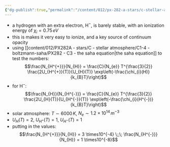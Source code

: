 ```yaml
---
{"dg-publish":true,"permalink":"/content/012/px-282-a-stars/c-stellar-atmosphere/c5-14-stellar-atmospheres/px-282-c10f-deionized-hydrogen/","noteIcon":"1","created":"2024-11-25T10:50:32.000+00:00","updated":"2024-11-28T18:02:10.891+00:00"}
---
```


- a hydrogen with an extra electron, H$^{-}$, is barely stable, with an ionization energy of $\chi_{i} = 0.75\,eV$
- this is makes it very easy to ionize, and a key source of continuum opacity
- using [[content/012/PX282A - stars/C - stellar atmosphere/C1-4 - boltzmann-saha/PX282 - C3 - the saha equation\|the saha equation]] to test the numbers: 
$$\frac{N_{H^{+}}}{N_{H}} = \frac{C}{N_{e}} T^{\frac{3}{2}} \frac{2U_{H^{+}}(T)}{U_{H}(T)} \exp\left(-\frac{\chi_{i}(H)}{k_{B}T}\right)$$
- for H$^{-}:$ 
$$\frac{N_{H}}{N_{H^{-}}} = \frac{C}{N_{e}} T^{\frac{3}{2}} \frac{2U_{H}(T)}{U_{H^{-}}(T)} \exp\left(-\frac{\chi_{i}(H^{-})}{k_{B}T}\right)$$
- solar atmosphere: $T\sim6000\,K$, $N_{e} \sim 1.2\times10^{14}\,m^{-3}$
- $U_{H}(T) = 2$, $U_{H^{+}}(T) =1$, $U_{H^{-}}(T) =1$
- putting in the values: 
$$\frac{N_{H^{+}}}{N_{H}} = 3 \times10^{-4} \;;\; \frac{N_{H^{-}}}{N_{H}} = 1 \times10^{-8}$$

